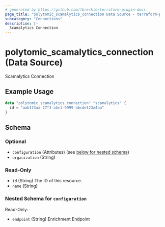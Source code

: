```yaml
---
# generated by https://github.com/fbreckle/terraform-plugin-docs
page_title: "polytomic_scamalytics_connection Data Source - terraform-provider-polytomic"
subcategory: "Connections"
description: |-
  Scamalytics Connection
---
```


# polytomic_scamalytics_connection (Data Source)

Scamalytics Connection

## Example Usage

```terraform
data "polytomic_scamalytics_connection" "scamalytics" {
  id = "aab123aa-27f3-abc1-9999-abcde123a4aa"
}
```

<!-- schema generated by tfplugindocs -->
## Schema

### Optional

- `configuration` (Attributes) (see [below for nested schema](#nestedatt--configuration))
- `organization` (String)

### Read-Only

- `id` (String) The ID of this resource.
- `name` (String)

<a id="nestedatt--configuration"></a>
### Nested Schema for `configuration`

Read-Only:

- `endpoint` (String) Enrichment Endpoint


